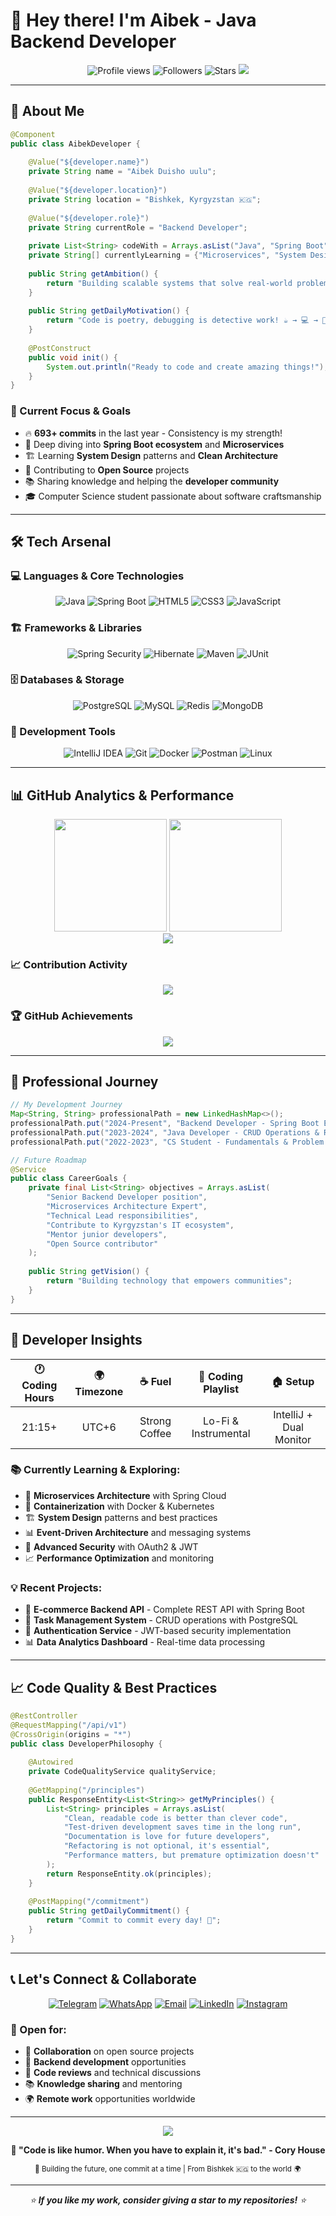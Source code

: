 # 👋 Hey there! I'm Aibek - Java Backend Developer


<div align="center">
  <img src="https://komarev.com/ghpvc/?username=Aibek2005osh&color=blueviolet&style=for-the-badge&label=Profile+Views" alt="Profile views" />
  <img src="https://img.shields.io/github/followers/Aibek2005osh?label=Followers&style=for-the-badge&color=blue" alt="Followers" />
  <img src="https://img.shields.io/github/stars/Aibek2005osh?label=Stars&style=for-the-badge&color=gold" alt="Stars" />
  <img src="https://img.shields.io/badge/Focus-Backend-brightgreen?style=for-the-badge" />
</div>

---

## 🚀 About Me 

```java
@Component
public class AibekDeveloper {
    
    @Value("${developer.name}")
    private String name = "Aibek Duisho uulu";
    
    @Value("${developer.location}")
    private String location = "Bishkek, Kyrgyzstan 🇰🇬";
    
    @Value("${developer.role}")
    private String currentRole = "Backend Developer";
    
    private List<String> codeWith = Arrays.asList("Java", "Spring Boot", "PostgreSQL");
    private String[] currentlyLearning = {"Microservices", "System Design", "Clean Architecture"};
    
    public String getAmbition() {
        return "Building scalable systems that solve real-world problems";
    }
    
    public String getDailyMotivation() {
        return "Code is poetry, debugging is detective work! ☕ → 💻 → 🚀";
    }
    
    @PostConstruct
    public void init() {
        System.out.println("Ready to code and create amazing things!");
    }
}
```

### 🎯 Current Focus & Goals
- 🔥 **693+ commits** in the last year - Consistency is my strength!
- 🌱 Deep diving into **Spring Boot ecosystem** and **Microservices**
- 🏗️ Learning **System Design** patterns and **Clean Architecture**
- 🤝 Contributing to **Open Source** projects  
- 📚 Sharing knowledge and helping the **developer community**
- 🎓 Computer Science student passionate about software craftsmanship

---

## 🛠️ Tech Arsenal

### 💻 Languages & Core Technologies
<div align="center">

![Java](https://img.shields.io/badge/Java-ED8B00?style=for-the-badge&logo=openjdk&logoColor=white)
![Spring Boot](https://img.shields.io/badge/Spring_Boot-6DB33F?style=for-the-badge&logo=spring-boot&logoColor=white)
![HTML5](https://img.shields.io/badge/HTML5-E34F26?style=for-the-badge&logo=html5&logoColor=white)
![CSS3](https://img.shields.io/badge/CSS3-1572B6?style=for-the-badge&logo=css3&logoColor=white)
![JavaScript](https://img.shields.io/badge/JavaScript-F7DF1E?style=for-the-badge&logo=javascript&logoColor=black)

</div>

### 🏗️ Frameworks & Libraries
<div align="center">

![Spring Security](https://img.shields.io/badge/Spring_Security-6DB33F?style=for-the-badge&logo=Spring-Security&logoColor=white)
![Hibernate](https://img.shields.io/badge/Hibernate-59666C?style=for-the-badge&logo=Hibernate&logoColor=white)
![Maven](https://img.shields.io/badge/Apache%20Maven-C71A36?style=for-the-badge&logo=Apache%20Maven&logoColor=white)
![JUnit](https://img.shields.io/badge/JUnit5-25A162?style=for-the-badge&logo=junit5&logoColor=white)

</div>

### 🗄️ Databases & Storage
<div align="center">

![PostgreSQL](https://img.shields.io/badge/PostgreSQL-316192?style=for-the-badge&logo=postgresql&logoColor=white)
![MySQL](https://img.shields.io/badge/MySQL-005C84?style=for-the-badge&logo=mysql&logoColor=white)
![Redis](https://img.shields.io/badge/redis-%23DD0031.svg?&style=for-the-badge&logo=redis&logoColor=white)
![MongoDB](https://img.shields.io/badge/MongoDB-4EA94B?style=for-the-badge&logo=mongodb&logoColor=white)

</div>

### 🔨 Development Tools
<div align="center">

![IntelliJ IDEA](https://img.shields.io/badge/IntelliJ_IDEA-000000.svg?style=for-the-badge&logo=intellij-idea&logoColor=white)
![Git](https://img.shields.io/badge/GIT-E44C30?style=for-the-badge&logo=git&logoColor=white)
![Docker](https://img.shields.io/badge/Docker-2496ED?style=for-the-badge&logo=docker&logoColor=white)
![Postman](https://img.shields.io/badge/Postman-FF6C37?style=for-the-badge&logo=postman&logoColor=white)
![Linux](https://img.shields.io/badge/Linux-FCC624?style=for-the-badge&logo=linux&logoColor=black)

</div>

---

## 📊 GitHub Analytics & Performance

<div align="center">
  <img height="180em" src="https://github-readme-stats.vercel.app/api?username=Aibek2005osh&show_icons=true&theme=radical&hide_border=true&count_private=true&include_all_commits=true" />
  <img height="180em" src="https://github-readme-stats.vercel.app/api/top-langs/?username=Aibek2005osh&theme=radical&hide_border=true&layout=compact&langs_count=8" />
</div>

<div align="center">
  <img src="https://github-readme-streak-stats.herokuapp.com/?user=Aibek2005osh&theme=radical&hide_border=true" />
</div>

### 📈 Contribution Activity
<div align="center">
  <img src="https://github-readme-activity-graph.vercel.app/graph?username=Aibek2005osh&theme=react-dark&hide_border=true&bg_color=0D1117&color=58A6FF&line=F85D7F&point=58A6FF" />
</div>

### 🏆 GitHub Achievements
<div align="center">
  <img src="https://github-profile-trophy.vercel.app/?username=Aibek2005osh&theme=radical&no-frame=true&no-bg=true&margin-w=4&row=2&column=4" />
</div>

---

## 💼 Professional Journey

```java
// My Development Journey
Map<String, String> professionalPath = new LinkedHashMap<>();
professionalPath.put("2024-Present", "Backend Developer - Spring Boot Ecosystem");
professionalPath.put("2023-2024", "Java Developer - CRUD Operations & REST APIs");
professionalPath.put("2022-2023", "CS Student - Fundamentals & Problem Solving");

// Future Roadmap
@Service
public class CareerGoals {
    private final List<String> objectives = Arrays.asList(
        "Senior Backend Developer position",
        "Microservices Architecture Expert",
        "Technical Lead responsibilities", 
        "Contribute to Kyrgyzstan's IT ecosystem",
        "Mentor junior developers",
        "Open Source contributor"
    );
    
    public String getVision() {
        return "Building technology that empowers communities";
    }
}
```

---

## 🌟 Developer Insights

<div align="center">

| 🕐 Coding Hours | 🌍 Timezone | ☕ Fuel | 🎵 Coding Playlist | 🏠 Setup |
|:---:|:---:|:---:|:---:|:---:|
| 21:15+ | UTC+6 | Strong Coffee | Lo-Fi & Instrumental | IntelliJ + Dual Monitor |

</div>

### 📚 Currently Learning & Exploring:
- 🔄 **Microservices Architecture** with Spring Cloud
- 🐳 **Containerization** with Docker & Kubernetes
- 🏗️ **System Design** patterns and best practices
- 📊 **Event-Driven Architecture** and messaging systems
- 🔐 **Advanced Security** with OAuth2 & JWT
- 📈 **Performance Optimization** and monitoring

### 💡 Recent Projects:
- 🛒 **E-commerce Backend API** - Complete REST API with Spring Boot
- 📝 **Task Management System** - CRUD operations with PostgreSQL
- 🔐 **Authentication Service** - JWT-based security implementation
- 📊 **Data Analytics Dashboard** - Real-time data processing

---

## 📈 Code Quality & Best Practices

```java
@RestController
@RequestMapping("/api/v1")
@CrossOrigin(origins = "*")
public class DeveloperPhilosophy {
    
    @Autowired
    private CodeQualityService qualityService;
    
    @GetMapping("/principles")
    public ResponseEntity<List<String>> getMyPrinciples() {
        List<String> principles = Arrays.asList(
            "Clean, readable code is better than clever code",
            "Test-driven development saves time in the long run",
            "Documentation is love for future developers",
            "Refactoring is not optional, it's essential",
            "Performance matters, but premature optimization doesn't"
        );
        return ResponseEntity.ok(principles);
    }
    
    @PostMapping("/commitment")
    public String getDailyCommitment() {
        return "Commit to commit every day! 💪";
    }
}
```

---

## 📞 Let's Connect & Collaborate

<div align="center">

[![Telegram](https://img.shields.io/badge/Telegram-2CA5E0?style=for-the-badge&logo=telegram&logoColor=white)](https://t.me/Aibek_dev_kg)
[![WhatsApp](https://img.shields.io/badge/WhatsApp-25D366?style=for-the-badge&logo=whatsapp&logoColor=white)](https://wa.me/+79855647091)
[![Email](https://img.shields.io/badge/Gmail-D14836?style=for-the-badge&logo=gmail&logoColor=white)](mailto:elesh.meder.271@gmail.com)
[![LinkedIn](https://img.shields.io/badge/LinkedIn-0077B5?style=for-the-badge&logo=linkedin&logoColor=white)](https://linkedin.com/in/aibek-duisho-uulu-364704355)
[![Instagram](https://img.shields.io/badge/Instagram-E4405F?style=for-the-badge&logo=instagram&logoColor=white)](https://instagram.com/gaparov_aibek_)

</div>

### 💬 Open for:
- 🤝 **Collaboration** on open source projects
- 💼 **Backend development** opportunities  
- 🎯 **Code reviews** and technical discussions
- 📚 **Knowledge sharing** and mentoring
- 🌍 **Remote work** opportunities worldwide

---

<div align="center">
  <img src="https://capsule-render.vercel.app/api?type=waving&color=gradient&customColorList=6,11,20&height=100&section=footer&text=Thanks%20for%20visiting%20my%20profile!&fontSize=24&fontColor=white&animation=twinkling" />
</div>

<div align="center">
  
  **💭 "Code is like humor. When you have to explain it, it's bad." - Cory House**
  
  <sub>🚀 Building the future, one commit at a time | From Bishkek 🇰🇬 to the world 🌍</sub>
  
  ---
  
  <i>⭐ **If you like my work, consider giving a star to my repositories!** ⭐</i>
  
</div>
